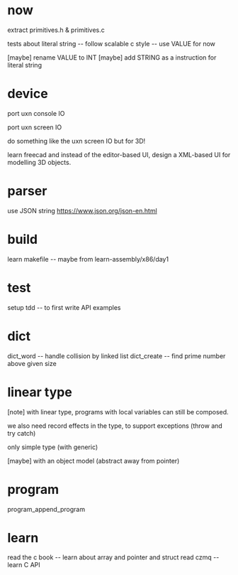# now

extract primitives.h & primitives.c

tests about literal string -- follow scalable c style -- use VALUE for now

[maybe] rename VALUE to INT
[maybe] add STRING as a instruction for literal string

# device

port uxn console IO

port uxn screen IO

do something like the uxn screen IO but for 3D!

learn freecad and instead of the editor-based UI,
design a XML-based UI for modelling 3D objects.

# parser

use JSON string https://www.json.org/json-en.html

# build

learn makefile -- maybe from learn-assembly/x86/day1

# test

setup tdd -- to first write API examples

# dict

dict_word -- handle collision by linked list
dict_create -- find prime number above given size

# linear type

[note] with linear type, programs with local variables can still be composed.

we also need record effects in the type, to support exceptions (throw and try catch)

only simple type (with generic)

[maybe] with an object model (abstract away from pointer)

# program

program_append_program

# learn

read the c book -- learn about array and pointer and struct
read czmq -- learn C API
